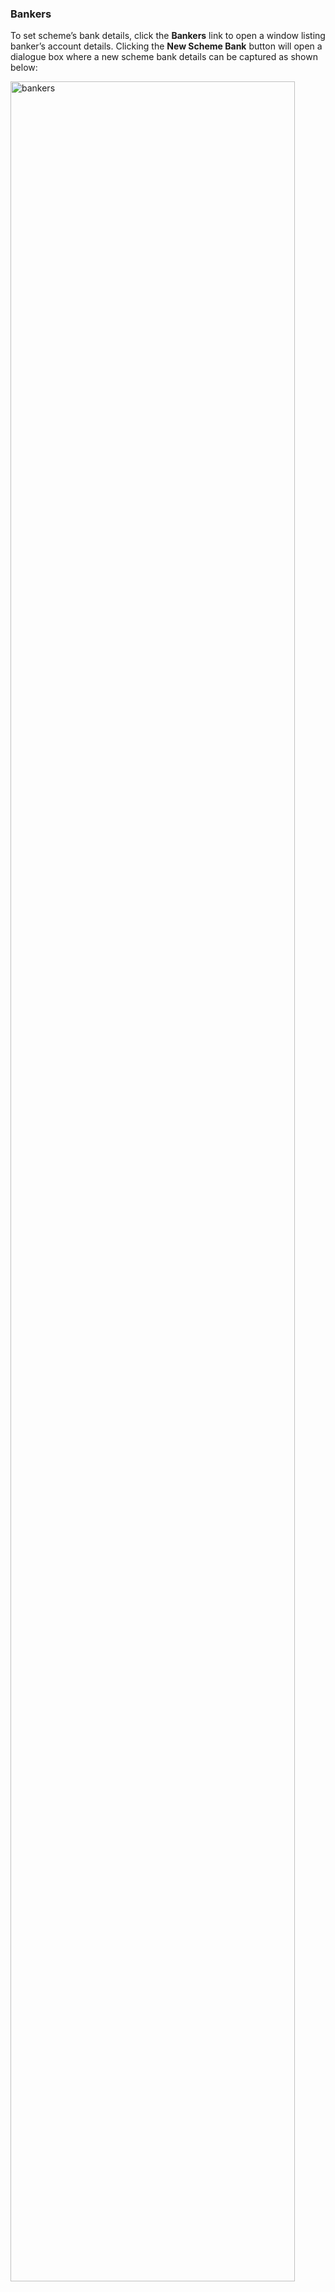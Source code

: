 ### Bankers

To set scheme’s bank details, click the **Bankers** link to open a window listing banker’s account details. Clicking the **New Scheme Bank** button will open a dialogue box where a new scheme bank details can be captured as shown
below:

<img  alt="bankers" width="95%" height="auto"  class="center"  src="![Image from alias](~@alias/img/media2/schemeM58.png)"> 
